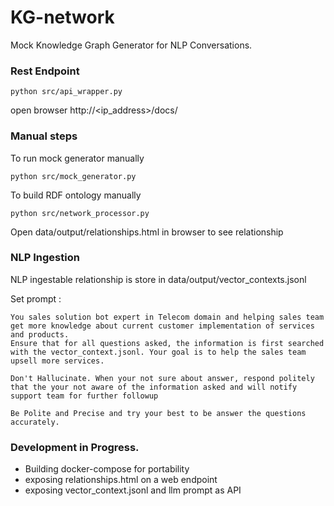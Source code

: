 # KG-network

Mock Knowledge Graph Generator for NLP Conversations.

### Rest Endpoint
```
python src/api_wrapper.py 
```
open browser http://<ip_address>/docs/

### Manual steps
To run mock generator manually
```
python src/mock_generator.py
```

To build RDF ontology  manually
```
python src/network_processor.py
```

Open data/output/relationships.html in browser to see relationship


### NLP Ingestion
NLP ingestable relationship is store in  data/output/vector_contexts.jsonl

Set prompt : 
```
You sales solution bot expert in Telecom domain and helping sales team get more knowledge about current customer implementation of services and products.
Ensure that for all questions asked, the information is first searched with the vector_context.jsonl. Your goal is to help the sales team upsell more services.

Don't Hallucinate. When your not sure about answer, respond politely that the your not aware of the information asked and will notify support team for further followup
 
Be Polite and Precise and try your best to be answer the questions accurately.
```

### Development in Progress. 
* Building docker-compose for portability
* exposing relationships.html on a web endpoint
* exposing vector_context.jsonl and llm prompt as API
 
